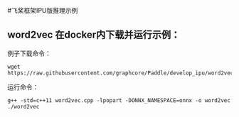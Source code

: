 #飞桨框架IPU版推理示例

## word2vec 在docker内下载并运行示例：

例子下载命令：

```
wget https://raw.githubusercontent.com/graphcore/Paddle/develop_ipu/word2vec.cpp
```

运行命令：

```
g++ -std=c++11 word2vec.cpp -lpopart -DONNX_NAMESPACE=onnx -o word2vec
./word2vec
```
